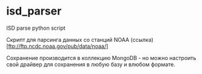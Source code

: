 # isd_parser
ISD parse python script

Скрипт для парсинга данных со станций NOAA (ссылка)[ftp://ftp.ncdc.noaa.gov/pub/data/noaa/]

Сохранение производится в коллекцию MongoDB - но можно настроить свой драйвер для сохранения в любую базу и влюбом формате.

